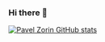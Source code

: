 ### Hi there 👋

[![Pavel Zorin GitHub stats](https://github-readme-stats.vercel.app/api?username=PavelZorin&show_icons=true&theme=dark)](https://github.com/anuraghazra/github-readme-stats)

